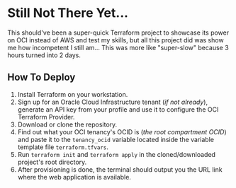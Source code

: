 # Still Not There Yet...

This should've been a super-quick Terraform project to showcase its power on OCI instead of AWS and test my skills, but all this project did was show me how incompetent I still am... This was more like "super-slow" because 3 hours turned into 2 days.

## How To Deploy

1. Install Terraform on your workstation.
2. Sign up for an Oracle Cloud Infrastructure tenant (*if not already*), generate an API key from your profile and use it to configure the OCI Terraform Provider.
3. Download or clone the repository.
4. Find out what your OCI tenancy's OCID is (*the root compartment OCID*) and paste it to the `tenancy_ocid` variable located inside the variable template file `terraform.tfvars`.
5. Run `terraform init` and `terraform apply` in the cloned/downloaded project's root directory.
6. After provisioning is done, the terminal should output you the URL link where the web application is available.
